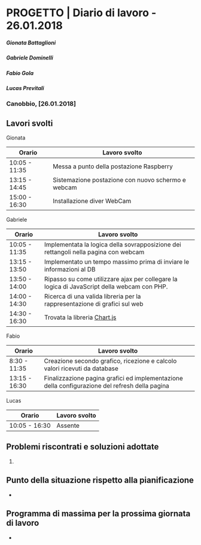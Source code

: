 # PROGETTO | Diario di lavoro - 26.01.2018
##### Gionata Battaglioni
##### Gabriele Dominelli
##### Fabio Gola
##### Lucas Previtali
### Canobbio, [26.01.2018]

## Lavori svolti
Gionata


|Orario        |Lavoro svolto                 |
|--------------|------------------------------|
|10:05 - 11:35 |Messa a punto della postazione Raspberry||10:30 -                   
|13:15 - 14:45 |Sistemazione postazione con nuovo schermo e webcam|
|15:00 - 16:30 |Installazione diver WebCam|

Gabriele

|Orario        |Lavoro svolto                 |
|--------------|------------------------------|
|10:05 - 11:35 |Implementata la logica della sovrapposizione dei rettangoli nella pagina con webcam			        |
|13:15 - 13:50 |Implementato un tempo massimo prima di inviare le informazioni al DB|
|13:50 - 14:00 |Ripasso su come utilizzare ajax per collegare la logica di JavaScript della webcam con PHP.|
|14:00 - 14:30 |Ricerca di una valida libreria per la rappresentazione di grafici sul web|
|14:30 - 16:30 |Trovata la libreria [Chart.js](http://www.html.it/articoli/chart-js-creare-grafici-interattivi/)|


Fabio

|Orario        |Lavoro svolto                 |
|--------------|------------------------------|
|8:30 - 11:35 |Creazione secondo grafico, ricezione e	calcolo valori ricevuti da database				      |                         
|13:15 - 16:30 |Finalizzazione pagina grafici ed implementazione della configurazione del refresh della pagina|


Lucas


|Orario        |Lavoro svolto                 |
|--------------|------------------------------|
|10:05 - 16:30 |Assente			        |



##  Problemi riscontrati e soluzioni adottate
1. 

##  Punto della situazione rispetto alla pianificazione
-

## Programma di massima per la prossima giornata di lavoro
-

